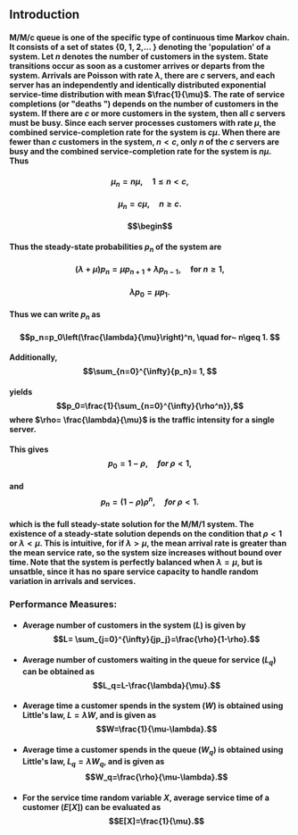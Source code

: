 ## Introduction 
#### M/M/c queue is one of the specific type of continuous time Markov chain. It consists of a set of states {0, 1, 2,... \} denoting the 'population' of a system. Let $n$ denotes the number of customers in the system. State transitions occur as soon as a customer arrives or departs from the system. Arrivals are Poisson with rate $\lambda$, there are $c$ servers, and each server has an independently and identically distributed exponential service-time distribution with mean $\frac{1}{\mu}$. The rate of service completions (or "deaths ") depends on the number of customers in the system. If there are $c$ or more customers in the system, then all $c$ servers must be busy. Since each server processes customers with rate $\mu$, the combined service-completion rate for the system is $c\mu$. When there are fewer than $c$ customers in the system, $n < c$, only $n$ of the $c$ servers are busy and the combined service-completion rate for the system is $n\mu$. Thus
#### $$\mu_n= n\mu, \quad 1\leq n < c,$$
#### $$\mu_n= c\mu, \quad n\geq c.$$
#### $$\begin$$
####  Thus the steady-state probabilities $p_n$ of the system are
#### $$(\lambda+\mu)p_n=\mu p_{n+1}+\lambda p_{n-1}, \quad \text{for}~ n\geq 1,$$
#### $$\lambda p_0= \mu p_1. $$
#### Thus we can write $p_n$ as
#### $$p_n=p_0\left(\frac{\lambda}{\mu}\right)^n, \quad for~ n\geq 1. $$
#### Additionally, $$\sum_{n=0}^{\infty}{p_n}= 1, $$
#### yields $$p_0=\frac{1}{\sum_{n=0}^{\infty}{\rho^n}},$$ where $\rho= \frac{\lambda}{\mu}$ is the traffic intensity for a single server. 
#### This gives $$p_0=1-\rho, \quad for~ \rho<1,$$
#### and $$p_n=(1-\rho)\rho^n, \quad for~ \rho<1.$$
#### which is the full steady-state solution for the M/M/1 system. The existence of a steady-state solution depends on the condition that $\rho<1$ or $\lambda<\mu$. This is intuitive, for if $\lambda>\mu$, the mean arrival rate is greater than the mean service rate, so the system size increases without bound over time. Note that the system is perfectly balanced when $\lambda=\mu$, but is unsatble, since it has no spare service capacity to handle random variation in arrivals and services.
### Performance Measures:
* #### Average number of customers in the system $(L)$ is given by $$L= \sum_{j=0}^{\infty}{jp_j}=\frac{\rho}{1-\rho}.$$
* #### Average number of customers waiting in the queue for service $(L_q)$ can be obtained as $$L_q=L-\frac{\lambda}{\mu}.$$
* #### Average time a customer spends in the system $(W)$ is obtained using Little's law, $L=\lambda W$, and is given as $$W=\frac{1}{\mu-\lambda}.$$
* #### Average time a customer spends in the queue $(W_q)$ is obtained using Little's law, $L_q=\lambda W_q$, and is given as $$W_q=\frac{\rho}{\mu-\lambda}.$$
* #### For the service time random variable $X$, average service time of a customer $(E[X])$ can be evaluated as $$E[X]=\frac{1}{\mu}.$$
